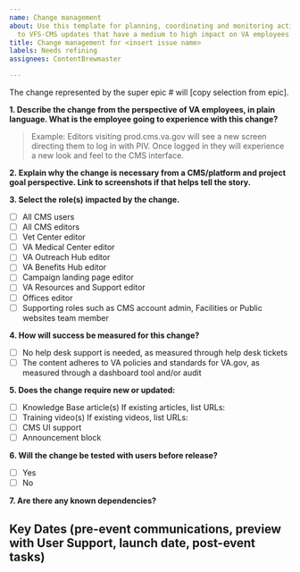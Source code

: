 ```yaml
---
name: Change management
about: Use this template for planning, coordinating and monitoring activities related
  to VFS-CMS updates that have a medium to high impact on VA employees.
title: Change management for <insert issue name>
labels: Needs refining
assignees: ContentBrewmaster

---
```


The change represented by the super epic # will [copy selection from epic].
 
**1. Describe the change from the perspective of VA employees, in plain language. What is the employee going to experience with this change?**

> Example: Editors visiting prod.cms.va.gov will see a new screen directing them to log in with PIV. Once logged in they will experience a new look and feel to the CMS interface.


**2. Explain why the change is necessary from a CMS/platform and project goal perspective. Link to screenshots if that helps tell the story.**

**3. Select the role(s) impacted by the change.**
- [ ] All CMS users
- [ ] All CMS editors
- [ ] Vet Center editor
- [ ] VA Medical Center editor
- [ ] VA Outreach Hub editor
- [ ] VA Benefits Hub editor
- [ ] Campaign landing page editor
- [ ] VA Resources and Support editor
- [ ] Offices editor
- [ ] Supporting roles such as CMS account admin, Facilities or Public websites team member

**4. How will success be measured for this change?**
- [ ] No help desk support is needed, as measured through help desk tickets
- [ ] The content adheres to VA policies and standards for VA.gov, as measured through a dashboard tool and/or audit

**5. Does the change require new or updated:**
- [ ] Knowledge Base article(s)
If existing articles, list URLs:
- [ ] Training video(s)
If existing videos, list URLs:
- [ ] CMS UI support
- [ ] Announcement block

**6. Will the change be tested with users before release?**
- [ ] Yes
- [ ] No

**7. Are there any known dependencies?**

## Key Dates (pre-event communications, preview with User Support, launch date, post-event tasks)
